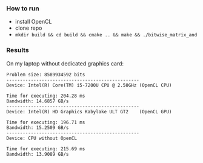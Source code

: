 ### How to run

- install OpenCL 
- clone repo
- `mkdir build && cd build && cmake .. && make && ./bitwise_matrix_and`

### Results

On my laptop without dedicated graphics card:
```
Problem size: 8589934592 bits
-------------------------------------------------
Device: Intel(R) Core(TM) i5-7200U CPU @ 2.50GHz (OpenCL CPU)

Time for executing: 204.28 ms
Bandwidth: 14.6857 GB/s
-------------------------------------------------
Device: Intel(R) HD Graphics Kabylake ULT GT2    (OpenCL GPU)

Time for executing: 196.71 ms
Bandwidth: 15.2509 GB/s
-------------------------------------------------
Device: CPU without OpenCL

Time for executing: 215.69 ms
Bandwidth: 13.9089 GB/s
```